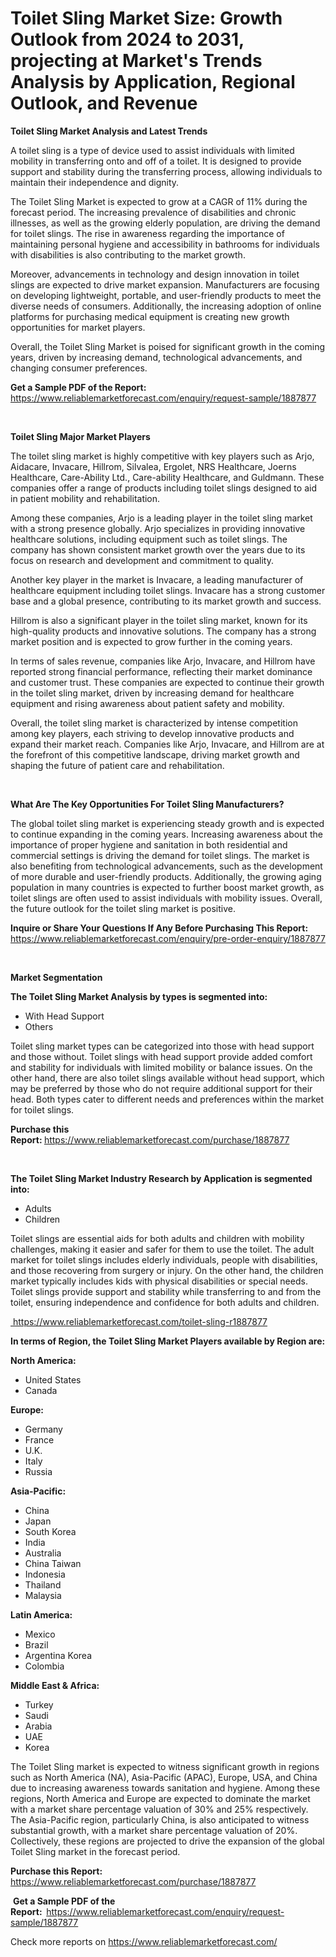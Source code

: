<p><h1>Toilet Sling Market Size: Growth Outlook from 2024 to 2031, projecting at Market's Trends Analysis by Application, Regional Outlook, and Revenue</h1></p><p><strong>Toilet Sling Market Analysis and Latest Trends</strong></p>
<p><p>A toilet sling is a type of device used to assist individuals with limited mobility in transferring onto and off of a toilet. It is designed to provide support and stability during the transferring process, allowing individuals to maintain their independence and dignity.</p><p>The Toilet Sling Market is expected to grow at a CAGR of 11% during the forecast period. The increasing prevalence of disabilities and chronic illnesses, as well as the growing elderly population, are driving the demand for toilet slings. The rise in awareness regarding the importance of maintaining personal hygiene and accessibility in bathrooms for individuals with disabilities is also contributing to the market growth.</p><p>Moreover, advancements in technology and design innovation in toilet slings are expected to drive market expansion. Manufacturers are focusing on developing lightweight, portable, and user-friendly products to meet the diverse needs of consumers. Additionally, the increasing adoption of online platforms for purchasing medical equipment is creating new growth opportunities for market players.</p><p>Overall, the Toilet Sling Market is poised for significant growth in the coming years, driven by increasing demand, technological advancements, and changing consumer preferences.</p></p>
<p><strong>Get a Sample PDF of the Report:&nbsp;</strong> <a href="https://www.reliablemarketforecast.com/enquiry/request-sample/1887877">https://www.reliablemarketforecast.com/enquiry/request-sample/1887877</a></p>
<p>&nbsp;</p>
<p><strong>Toilet Sling Major Market Players</strong></p>
<p><p>The toilet sling market is highly competitive with key players such as Arjo, Aidacare, Invacare, Hillrom, Silvalea, Ergolet, NRS Healthcare, Joerns Healthcare, Care-Ability Ltd., Care-ability Healthcare, and Guldmann. These companies offer a range of products including toilet slings designed to aid in patient mobility and rehabilitation.</p><p>Among these companies, Arjo is a leading player in the toilet sling market with a strong presence globally. Arjo specializes in providing innovative healthcare solutions, including equipment such as toilet slings. The company has shown consistent market growth over the years due to its focus on research and development and commitment to quality.</p><p>Another key player in the market is Invacare, a leading manufacturer of healthcare equipment including toilet slings. Invacare has a strong customer base and a global presence, contributing to its market growth and success.</p><p>Hillrom is also a significant player in the toilet sling market, known for its high-quality products and innovative solutions. The company has a strong market position and is expected to grow further in the coming years.</p><p>In terms of sales revenue, companies like Arjo, Invacare, and Hillrom have reported strong financial performance, reflecting their market dominance and customer trust. These companies are expected to continue their growth in the toilet sling market, driven by increasing demand for healthcare equipment and rising awareness about patient safety and mobility.</p><p>Overall, the toilet sling market is characterized by intense competition among key players, each striving to develop innovative products and expand their market reach. Companies like Arjo, Invacare, and Hillrom are at the forefront of this competitive landscape, driving market growth and shaping the future of patient care and rehabilitation.</p></p>
<p>&nbsp;</p>
<p><strong>What Are The Key Opportunities For Toilet Sling Manufacturers?</strong></p>
<p><p>The global toilet sling market is experiencing steady growth and is expected to continue expanding in the coming years. Increasing awareness about the importance of proper hygiene and sanitation in both residential and commercial settings is driving the demand for toilet slings. The market is also benefiting from technological advancements, such as the development of more durable and user-friendly products. Additionally, the growing aging population in many countries is expected to further boost market growth, as toilet slings are often used to assist individuals with mobility issues. Overall, the future outlook for the toilet sling market is positive.</p></p>
<p><strong>Inquire or Share Your Questions If Any Before Purchasing This Report:</strong> <a href="https://www.reliablemarketforecast.com/enquiry/pre-order-enquiry/1887877">https://www.reliablemarketforecast.com/enquiry/pre-order-enquiry/1887877</a></p>
<p>&nbsp;</p>
<p><strong>Market Segmentation</strong></p>
<p><strong>The Toilet Sling Market Analysis by types is segmented into:</strong></p>
<p><ul><li>With Head Support</li><li>Others</li></ul></p>
<p><p>Toilet sling market types can be categorized into those with head support and those without. Toilet slings with head support provide added comfort and stability for individuals with limited mobility or balance issues. On the other hand, there are also toilet slings available without head support, which may be preferred by those who do not require additional support for their head. Both types cater to different needs and preferences within the market for toilet slings.</p></p>
<p><strong>Purchase this Report:&nbsp;</strong><a href="https://www.reliablemarketforecast.com/purchase/1887877">https://www.reliablemarketforecast.com/purchase/1887877</a></p>
<p>&nbsp;</p>
<p><strong>The Toilet Sling Market Industry Research by Application is segmented into:</strong></p>
<p><ul><li>Adults</li><li>Children</li></ul></p>
<p><p>Toilet slings are essential aids for both adults and children with mobility challenges, making it easier and safer for them to use the toilet. The adult market for toilet slings includes elderly individuals, people with disabilities, and those recovering from surgery or injury. On the other hand, the children market typically includes kids with physical disabilities or special needs. Toilet slings provide support and stability while transferring to and from the toilet, ensuring independence and confidence for both adults and children.</p></p>
<p><a href="https://www.reliablemarketforecast.com/toilet-sling-r1887877">&nbsp;https://www.reliablemarketforecast.com/toilet-sling-r1887877</a></p>
<p><strong>In terms of Region, the Toilet Sling Market Players available by Region are:</strong></p>
<p>
    <p> <strong> North America: </strong>
        <ul>
            <li>United States</li>
            <li>Canada</li>
        </ul>
        </p> 
    <p> <strong> Europe: </strong>
        <ul>
            <li>Germany</li>
            <li>France</li>
            <li>U.K.</li>
            <li>Italy</li>
            <li>Russia</li>
        </ul>
        </p> 
    <p> <strong> Asia-Pacific: </strong>
        <ul>
            <li>China</li>
            <li>Japan</li>
            <li>South Korea</li>
            <li>India</li>
            <li>Australia</li>
            <li>China Taiwan</li>
            <li>Indonesia</li>
            <li>Thailand</li>
            <li>Malaysia</li>
        </ul>
        </p> 
    <p> <strong> Latin America: </strong>
        <ul>
            <li>Mexico</li>
            <li>Brazil</li>
            <li>Argentina Korea</li>
            <li>Colombia</li>
        </ul>
        </p> 
    <p> <strong> Middle East & Africa: </strong>
        <ul>
            <li>Turkey</li>
            <li>Saudi</li>
            <li>Arabia</li>
            <li>UAE</li>
            <li>Korea</li>
        </ul>
    </p>
    </p>
<p><p>The Toilet Sling market is expected to witness significant growth in regions such as North America (NA), Asia-Pacific (APAC), Europe, USA, and China due to increasing awareness towards sanitation and hygiene. Among these regions, North America and Europe are expected to dominate the market with a market share percentage valuation of 30% and 25% respectively. The Asia-Pacific region, particularly China, is also anticipated to witness substantial growth, with a market share percentage valuation of 20%. Collectively, these regions are projected to drive the expansion of the global Toilet Sling market in the forecast period.</p></p>
<p><strong>Purchase this Report: </strong><a href="https://www.reliablemarketforecast.com/purchase/1887877">https://www.reliablemarketforecast.com/purchase/1887877</a></p>
<p>&nbsp;<strong>Get a Sample PDF of the Report:&nbsp;&nbsp;</strong><a href="https://www.reliablemarketforecast.com/enquiry/request-sample/1887877">https://www.reliablemarketforecast.com/enquiry/request-sample/1887877</a></p>
<p><strong></strong></p>
<p>Check more reports on <a href="https://www.reliablemarketforecast.com/">https://www.reliablemarketforecast.com/</a></p>